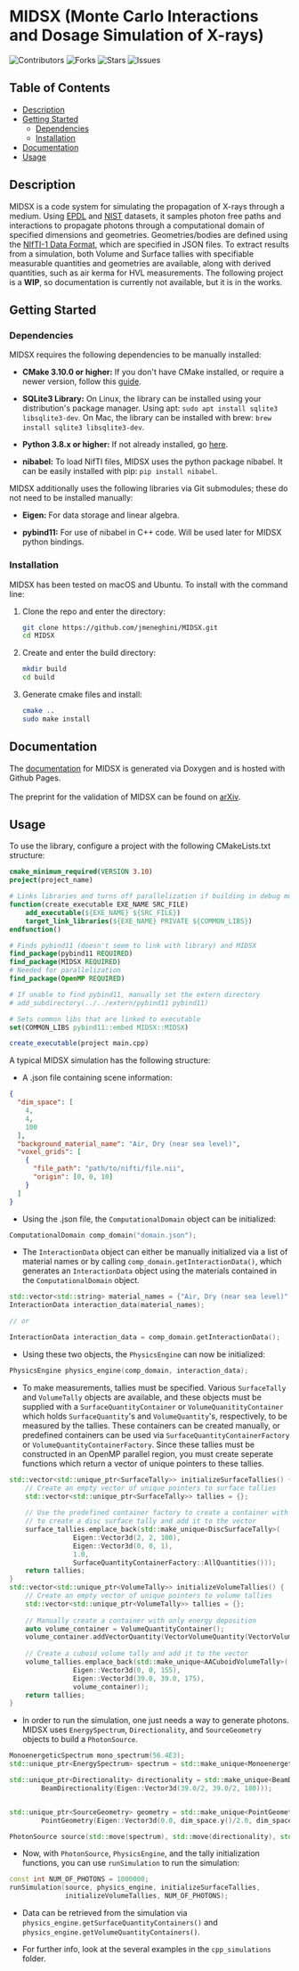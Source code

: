 # MIDSX (Monte Carlo Interactions and Dosage Simulation of X-rays)
![Contributors](https://img.shields.io/github/contributors/jmeneghini/MIDSX)
![Forks](https://img.shields.io/github/forks/jmeneghini/MIDSX)
![Stars](https://img.shields.io/github/stars/jmeneghini/MIDSX)
![Issues](https://img.shields.io/github/issues/jmeneghini/MIDSX)

## Table of Contents
- [Description](#description)
- [Getting Started](#getting-started)
  * [Dependencies](#dependencies)
  * [Installation](#installation)
- [Documentation](#documentation)
- [Usage](#usage)



## Description
MIDSX is a code system for simulating the propagation of X-rays through a medium. Using [EPDL](https://www-nds.iaea.org/epics/) and [NIST](https://www.nist.gov/pml/x-ray-mass-attenuation-coefficients) datasets, it samples photon free paths and interactions to propagate photons through a computational domain of specified dimensions and geometries. Geometries/bodies are defined using the [NIfTI-1 Data Format](https://nifti.nimh.nih.gov/nifti-1), which are specified in JSON files. To extract results from a simulation, both Volume and Surface tallies with specifiable measurable quantities and geometries are available, along with derived quantities, such as air kerma for HVL measurements. The following project is a **WIP**, so documentation is currently not available, but it is in the works.

## Getting Started

### Dependencies

MIDSX requires the following dependencies to be manually installed:

* **CMake 3.10.0 or higher:** If you don't have CMake installed, or require a newer version, follow this [guide](https://askubuntu.com/questions/355565/how-do-i-install-the-latest-version-of-cmake-from-the-command-line).

* **SQLite3 Library:** On Linux, the library can be installed using your distribution's package manager. Using apt: `sudo apt install sqlite3 libsqlite3-dev`. On Mac, the library can be installed with brew: `brew install sqlite3 libsqlite3-dev`.

* **Python 3.8.x or higher:** If not already installed, go [here](https://www.python.org/downloads/).

* **nibabel:** To load NifTI files, MIDSX uses the python package nibabel. It can be easily installed with pip: `pip install nibabel`.

MIDSX additionally uses the following libraries via Git submodules; these do not need to be installed manually:

* **Eigen:** For data storage and linear algebra.

* **pybind11:** For use of nibabel in C++ code. Will be used later for MIDSX python bindings.

### Installation

MIDSX has been tested on macOS and Ubuntu. To install with the command line:

1. Clone the repo and enter the directory:
   ```sh
   git clone https://github.com/jmeneghini/MIDSX.git
   cd MIDSX
   ```

2. Create and enter the build directory:
   ```sh
   mkdir build
   cd build
   ```

3. Generate cmake files and install:
   ```sh
   cmake ..
   sudo make install
   ```

## Documentation
The [documentation](https://jmeneghini.github.io/MIDSX/) for MIDSX is generated via Doxygen and is hosted with Github Pages. \
\
The preprint for the validation of MIDSX can be found on [arXiv](https://arxiv.org/abs/2311.16873).

## Usage
To use the library, configure a project with the following CMakeLists.txt structure:

```cmake
cmake_minimum_required(VERSION 3.10)
project(project_name)

# Links libraries and turns off parallelization if building in debug mode
function(create_executable EXE_NAME SRC_FILE)
    add_executable(${EXE_NAME} ${SRC_FILE})
    target_link_libraries(${EXE_NAME} PRIVATE ${COMMON_LIBS})
endfunction()

# Finds pybind11 (doesn't seem to link with library) and MIDSX
find_package(pybind11 REQUIRED)
find_package(MIDSX REQUIRED)
# Needed for parallelization
find_package(OpenMP REQUIRED)

# If unable to find pybind11, manually set the extern directory
# add_subdirectory(../../extern/pybind11 pybind11)

# Sets common libs that are linked to executable
set(COMMON_LIBS pybind11::embed MIDSX::MIDSX)

create_executable(project main.cpp)
```

A typical MIDSX simulation has the following structure:

* A .json file containing scene information:
```json
{
  "dim_space": [
    4,
    4,
    100
  ],
  "background_material_name": "Air, Dry (near sea level)",
  "voxel_grids": [
    {
      "file_path": "path/to/nifti/file.nii",
      "origin": [0, 0, 10]
    }
  ]
}
```

* Using the .json file, the `ComputationalDomain` object can be initialized:
```C++
ComputationalDomain comp_domain("domain.json");
```

* The `InteractionData` object can either be manually initialized via a list of material names or by calling `comp_domain.getInteractionData()`, which generates an `InteractionData` object using the materials contained in the `ComputationalDomain` object.

```C++
std::vector<std::string> material_names = {"Air, Dry (near sea level)", "Water, Liquid"};
InteractionData interaction_data(material_names);

// or

InteractionData interaction_data = comp_domain.getInteractionData();
```

* Using these two objects, the `PhysicsEngine` can now be initialized:
```C++
PhysicsEngine physics_engine(comp_domain, interaction_data);
```

* To make measurements, tallies must be specified. Various `SurfaceTally` and `VolumeTally` objects are available, and these objects must be supplied with a `SurfaceQuantityContainer` or `VolumeQuanitityContainer` which holds `SurfaceQuantity`'s and `VolumeQuantity`'s, respectively, to be measured by the tallies. These containers can be created manually, or predefined containers can be used via `SurfaceQuantityContainerFactory` or `VolumeQuantityContainerFactory`. Since these tallies must be constructed in an OpenMP parallel region, you must create seperate functions which return a vector of unique pointers to these tallies.

```C++
std::vector<std::unique_ptr<SurfaceTally>> initializeSurfaceTallies() {
    // Create an empty vector of unique pointers to surface tallies
    std::vector<std::unique_ptr<SurfaceTally>> tallies = {};
    
    // Use the predefined container factory to create a container with all quantities
    // to create a disc surface tally and add it to the vector
    surface_tallies.emplace_back(std::make_unique<DiscSurfaceTally>(
                Eigen::Vector3d(2, 2, 100),
                Eigen::Vector3d(0, 0, 1),
                1.0,
                SurfaceQuantityContainerFactory::AllQuantities()));
    return tallies;
}
std::vector<std::unique_ptr<VolumeTally>> initializeVolumeTallies() {
    // Create an empty vector of unique pointers to volume tallies
    std::vector<std::unique_ptr<VolumeTally>> tallies = {};
    
    // Manually create a container with only energy deposition
    auto volume_container = VolumeQuantityContainer();
    volume_container.addVectorQuantity(VectorVolumeQuantity(VectorVolumeQuantityType::EnergyDeposition));
    
    // Create a cuboid volume tally and add it to the vector
    volume_tallies.emplace_back(std::make_unique<AACuboidVolumeTally>(
                Eigen::Vector3d(0, 0, 155),
                Eigen::Vector3d(39.0, 39.0, 175),
                volume_container));
    return tallies;
}
```

* In order to run the simulation, one just needs a way to generate photons. MIDSX uses `EnergySpectrum`, `Directionality`, and `SourceGeometry` objects to build a `PhotonSource`.

```C++
MonoenergeticSpectrum mono_spectrum(56.4E3);
std::unique_ptr<EnergySpectrum> spectrum = std::make_unique<MonoenergeticSpectrum>(mono_spectrum);

std::unique_ptr<Directionality> directionality = std::make_unique<BeamDirectionality>(
        BeamDirectionality(Eigen::Vector3d(39.0/2, 39.0/2, 180)));


std::unique_ptr<SourceGeometry> geometry = std::make_unique<PointGeometry>(
        PointGeometry(Eigen::Vector3d(0.0, dim_space.y()/2.0, dim_space.z()/2.0)));

PhotonSource source(std::move(spectrum), std::move(directionality), std::move(geometry));
```

* Now, with `PhotonSource`, `PhysicsEngine`, and the tally initialization functions, you can use `runSimulation` to run the simulation:

```C++
const int NUM_OF_PHOTONS = 1000000;
runSimulation(source, physics_engine, initializeSurfaceTallies,
              initializeVolumeTallies, NUM_OF_PHOTONS);
```

* Data can be retrieved from the simulation via `physics_engine.getSurfaceQuantityContainers()` and `physics_engine.getVolumeQuantityContainers()`.

* For further info, look at the several examples in the `cpp_simulations` folder.

